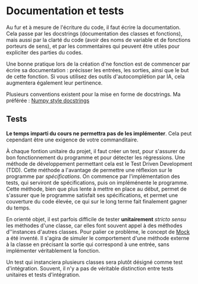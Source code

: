 # Documentation et tests

Au fur et à mesure de l'écriture du code, il faut écrire la documentation. Cela passe par les docstrings (documentation des classes et fonctions), mais aussi par la clarté du code (avoir des noms de variable et de fonctions porteurs de sens), et par les commentaires qui peuvent être utiles pour expliciter des parties du codes.

Une bonne pratique lors de la création d'ne fonction est de commencer par écrire sa documentation : précisser les entrées, les sorties, ainsi que le but de cette fonction. Si vous utilisez des outils d'autocomplétion par IA, cela augmentera également leur pertinence.

Plusieurs conventions existent pour la mise en forme de docstrings. Ma préférée : [Numpy style docstrings](https://numpydoc.readthedocs.io/en/latest/format.html)


## Tests
**Le temps imparti du cours ne permettra pas de les implémenter**. Cela peut cependant être une exigence de votre commanditaire.

À chaque fontion unitaire du projet, il faut créer un test, pour s'assurer du bon fonctionnement du programme et pour détecter les régressions. Une méthode de développement permettant cela est le Test Driven Development (TDD). Cette méthode a l'avantage de permettre une réflexion sur le programme par *spécifications*. On commence par l'implémentation des tests, qui serviront de spécifications, puis on impléménente le programme. Cette méthode, bien que plus lente à mettre en place au début, permet de s'assurer que le programme satisfait ses spécifications, et permet une couverture du code élevée, ce qui sur le long terme fait finalement gagner du temps.

En orienté objet, il est parfois difficile de tester **unitairement** _stricto sensu_ les méthodes d'une classe, car elles font souvent appel à des méthodes d''instances d'autres classes. Pour palier ce problème, le concept de [Mock](https://docs.python.org/3/library/unittest.mock.html) a été inventé. Il s'agira de simuler le comportement d'une méthode externe à la classe en précisant la sortie qui correspond à une entrée, sans implémenter véritablement la fonction.

Un test qui instanciera plusieurs classes sera plutôt désigné comme test d'intégration. Souvent, il n'y a pas de véritable distinction entre tests unitaires et tests d'intégration.
